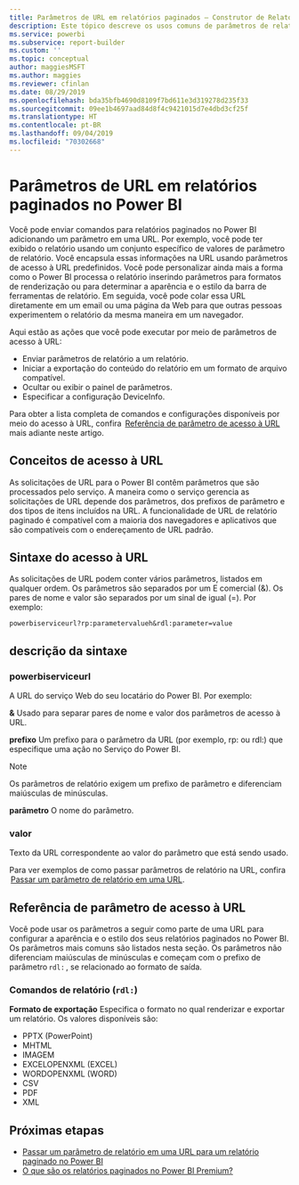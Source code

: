 ```yaml
---
title: Parâmetros de URL em relatórios paginados – Construtor de Relatórios do Power BI
description: Este tópico descreve os usos comuns de parâmetros de relatório do Construtor de Relatórios Paginados do Power BI, as propriedades que podem ser definidas, entre outros.
ms.service: powerbi
ms.subservice: report-builder
ms.custom: ''
ms.topic: conceptual
author: maggiesMSFT
ms.author: maggies
ms.reviewer: cfinlan
ms.date: 08/29/2019
ms.openlocfilehash: bda35bfb4690d8109f7bd611e3d319278d235f33
ms.sourcegitcommit: 09ee1b4697aad84d8f4c9421015d7e4dbd3cf25f
ms.translationtype: HT
ms.contentlocale: pt-BR
ms.lasthandoff: 09/04/2019
ms.locfileid: "70302668"
---
```

# <a name="url-parameters-in-paginated-reports-in-power-bi"></a>Parâmetros de URL em relatórios paginados no Power BI

Você pode enviar comandos para relatórios paginados no Power BI adicionando um parâmetro em uma URL. Por exemplo, você pode ter exibido o relatório usando um conjunto específico de valores de parâmetro de relatório. Você encapsula essas informações na URL usando parâmetros de acesso à URL predefinidos. Você pode personalizar ainda mais a forma como o Power BI processa o relatório inserindo parâmetros para formatos de renderização ou para determinar a aparência e o estilo da barra de ferramentas de relatório. Em seguida, você pode colar essa URL diretamente em um email ou uma página da Web para que outras pessoas experimentem o relatório da mesma maneira em um navegador. 

Aqui estão as ações que você pode executar por meio de parâmetros de acesso à URL: 

- Enviar parâmetros de relatório a um relatório. 
- Iniciar a exportação do conteúdo do relatório em um formato de arquivo compatível. 
- Ocultar ou exibir o painel de parâmetros. 
- Especificar a configuração DeviceInfo. 

Para obter a lista completa de comandos e configurações disponíveis por meio do acesso à URL, confira  [Referência de parâmetro de acesso à URL](#url-access-parameter-reference) mais adiante neste artigo. 

## <a name="url-access-concepts"></a>Conceitos de acesso à URL 

As solicitações de URL para o Power BI contêm parâmetros que são processados pelo serviço. A maneira como o serviço gerencia as solicitações de URL depende dos parâmetros, dos prefixos de parâmetro e dos tipos de itens incluídos na URL. A funcionalidade de URL de relatório paginado é compatível com a maioria dos navegadores e aplicativos que são compatíveis com o endereçamento de URL padrão. 

## <a name="url-access-syntax"></a>Sintaxe do acesso à URL 

As solicitações de URL podem conter vários parâmetros, listados em qualquer ordem. Os parâmetros são separados por um E comercial (&). Os pares de nome e valor são separados por um sinal de igual (=). Por exemplo:

```
powerbiserviceurl?rp:parametervalueh&rdl:parameter=value  
```

## <a name="syntax-description"></a>descrição da sintaxe 

### <a name="powerbiserviceurl"></a>powerbiserviceurl 

A URL do serviço Web do seu locatário do Power BI. Por exemplo: 

**&** Usado para separar pares de nome e valor dos parâmetros de acesso à URL.

**prefixo** Um prefixo para o parâmetro da URL (por exemplo, rp: ou rdl:) que especifique uma ação no Serviço do Power BI. 

> [!NOTE]
> Os parâmetros de relatório exigem um prefixo de parâmetro e diferenciam maiúsculas de minúsculas. 

**parâmetro** O nome do parâmetro. 

### <a name="value"></a>valor 

Texto da URL correspondente ao valor do parâmetro que está sendo usado. 

Para ver exemplos de como passar parâmetros de relatório na URL, confira  [Passar um parâmetro de relatório em uma URL](report-builder-url-pass-parameters.md).

## <a name="url-access-parameter-reference"></a>Referência de parâmetro de acesso à URL

Você pode usar os parâmetros a seguir como parte de uma URL para configurar a aparência e o estilo dos seus relatórios paginados no Power BI. Os parâmetros mais comuns são listados nesta seção. Os parâmetros não diferenciam maiúsculas de minúsculas e começam com o prefixo de parâmetro `rdl:` , se relacionado ao formato de saída.  

### <a name="report-commands-rdl"></a>Comandos de relatório (`rdl:`) 

**Formato de exportação** Especifica o formato no qual renderizar e exportar um relatório. Os valores disponíveis são: 
- PPTX (PowerPoint)
- MHTML 
- IMAGEM 
- EXCELOPENXML (EXCEL) 
- WORDOPENXML (WORD) 
- CSV 
- PDF 
- XML 

## <a name="next-steps"></a>Próximas etapas

- [Passar um parâmetro de relatório em uma URL para um relatório paginado no Power BI](report-builder-url-pass-parameters.md)
- [O que são os relatórios paginados no Power BI Premium?](paginated-reports-report-builder-power-bi.md)
